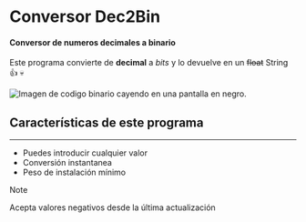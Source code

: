 # Conversor Dec2Bin
#### Conversor de numeros decimales a binario

Este programa convierte de **decimal** a *bits* y lo devuelve en un ~~float~~ String :+1: :skull:

![Imagen de codigo binario cayendo en una pantalla en negro.](https://www.aluracursos.com/blog/assets/entienda-el-codigo-binario/banner.jpg)

## Características de este programa

---

- Puedes introducir cualquier valor
- Conversión instantanea
- Peso de instalación mínimo

> [!NOTE]
> Acepta valores negativos desde la última actualización
